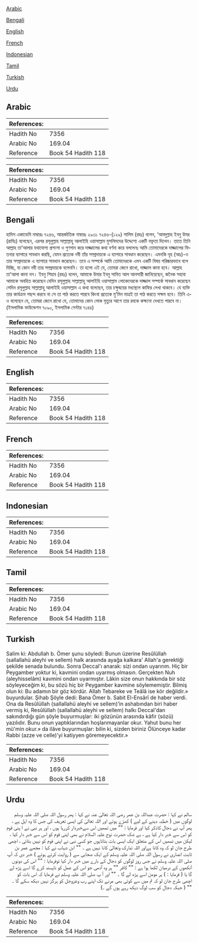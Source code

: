 [Arabic](#arabic)

[Bengali](#bengali)

[English](#english)

[French](#french)

[Indonesian](#indonesian)

[Tamil](#tamil)

[Turkish](#turkish)

[Urdu](#urdu)

## Arabic


<div dir="rtl" lang="ar" style={{fontSize:'larger',backgroundColor:'#f8f9fa',padding:20}}>

</div>
<div style={{backgroundColor:'#f8f9fa',padding:20, marginBottom: 10}}><table> <thead> <tr> <th>References:</th> <th></th> </tr> </thead> <tbody><tr><td>Hadith No</td><td>7356</td></tr><tr><td>Arabic No</td><td>169.04</td></tr><tr><td>Reference</td><td>Book 54 Hadith 118</td></tr></tbody></table></div>


<div dir="rtl" lang="ar" style={{fontSize:'larger',backgroundColor:'#f8f9fa',padding:20}}>

</div>
<div style={{backgroundColor:'#f8f9fa',padding:20, marginBottom: 10}}><table> <thead> <tr> <th>References:</th> <th></th> </tr> </thead> <tbody><tr><td>Hadith No</td><td>7356</td></tr><tr><td>Arabic No</td><td>169.04</td></tr><tr><td>Reference</td><td>Book 54 Hadith 118</td></tr></tbody></table></div>

## Bengali


<div dir="ltr" lang="bn" style={{fontSize:'larger',backgroundColor:'#f8f9fa',padding:20}}>
হাদিস একাডেমি নাম্বারঃ ৭২৪৬, আন্তর্জাতিক নাম্বারঃ ২৯৩১ ৭২৪৬-(১২৯) সালিম (রহঃ) বলেন, ‘আবদুল্লাহ ইবনু উমর (রাযিঃ) বলেছেন, এরপর রসূলুল্লাহ সাল্লাল্লাহু আলাইহি ওয়াসাল্লাম মুসলিমদের উদ্দেশ্যে একটি বক্তৃতা দিলেন। তাতে তিনি আল্লাহ তা’আলার যথাযোগ্য প্রশংসা ও গুণগান করে দাজ্জালের কথা বর্ণনা করে বললেনঃ আমি তোমাদেরকে দাজ্জালের ফিতনার ব্যাপারে সাবধান করছি, যেমন প্রত্যেক নবী তাঁর সম্প্রদায়কে এ ব্যাপারে সাবধান করেছেন। এমনকি নূহ (আঃ)-ও তার সম্প্রদায়কে এ ব্যাপারে সাবধান করেছেন। তবে এ সম্পর্কে আমি তোমাদেরকে এমন একটি বিষয় পরিষ্কারভাবে বলে দিচ্ছি, যা কোন নবী তার সম্প্রদায়কে বলেননি। তা হলো এই যে, তোমরা জেনে রাখো, দাজ্জাল কানা হবে। আল্লাহ তা’আলা কানা নন। ইবনু শিহাব (রহঃ) বলেন, আমাকে উমার ইবনু সাবিত আল আনসারী জানিয়েছেন, জনৈক সহাবা আমাকে অবহিত করেছেন যেদিন রসূলুল্লাহ সাল্লাল্লাহু আলাইহি ওয়াসাল্লাম লোকেদেরকে দাজ্জাল সম্পর্কে সাবধান করেছেন সেদিন রসূলুল্লাহ সাল্লাল্লাহু আলাইহি ওয়াসাল্লাম এ কথা বলেছেন, তার চক্ষুদ্বয়ের মধ্যস্থলে কাফির লেখা থাকবে। যে ব্যক্তি তার কার্যক্রম পছন্দ করবে না সে তা পাঠ করতে পারবে কিংবা প্রত্যেক মু’মিন মাত্রই তা পাঠ করতে সক্ষম হবে। তিনি এ-ও বলেছেন যে, তোমরা জেনে রাখো যে, তোমাদের কোন লোক মৃত্যুর আগে তার রবকে কক্ষনো দেখতে পারবে না। (ইসলামিক ফাউন্ডেশন ৭০৯০, ইসলামিক সেন্টার ৭১৪৪)
</div>
<div style={{backgroundColor:'#f8f9fa',padding:20, marginBottom: 10}}><table> <thead> <tr> <th>References:</th> <th></th> </tr> </thead> <tbody><tr><td>Hadith No</td><td>7356</td></tr><tr><td>Arabic No</td><td>169.04</td></tr><tr><td>Reference</td><td>Book 54 Hadith 118</td></tr></tbody></table></div>

## English


<div dir="ltr" lang="en" style={{fontSize:'larger',backgroundColor:'#f8f9fa',padding:20}}>

</div>
<div style={{backgroundColor:'#f8f9fa',padding:20, marginBottom: 10}}><table> <thead> <tr> <th>References:</th> <th></th> </tr> </thead> <tbody><tr><td>Hadith No</td><td>7356</td></tr><tr><td>Arabic No</td><td>169.04</td></tr><tr><td>Reference</td><td>Book 54 Hadith 118</td></tr></tbody></table></div>

## French


<div dir="ltr" lang="fr" style={{fontSize:'larger',backgroundColor:'#f8f9fa',padding:20}}>

</div>
<div style={{backgroundColor:'#f8f9fa',padding:20, marginBottom: 10}}><table> <thead> <tr> <th>References:</th> <th></th> </tr> </thead> <tbody><tr><td>Hadith No</td><td>7356</td></tr><tr><td>Arabic No</td><td>169.04</td></tr><tr><td>Reference</td><td>Book 54 Hadith 118</td></tr></tbody></table></div>

## Indonesian


<div dir="ltr" lang="id" style={{fontSize:'larger',backgroundColor:'#f8f9fa',padding:20}}>

</div>
<div style={{backgroundColor:'#f8f9fa',padding:20, marginBottom: 10}}><table> <thead> <tr> <th>References:</th> <th></th> </tr> </thead> <tbody><tr><td>Hadith No</td><td>7356</td></tr><tr><td>Arabic No</td><td>169.04</td></tr><tr><td>Reference</td><td>Book 54 Hadith 118</td></tr></tbody></table></div>

## Tamil


<div dir="ltr" lang="ta" style={{fontSize:'larger',backgroundColor:'#f8f9fa',padding:20}}>

</div>
<div style={{backgroundColor:'#f8f9fa',padding:20, marginBottom: 10}}><table> <thead> <tr> <th>References:</th> <th></th> </tr> </thead> <tbody><tr><td>Hadith No</td><td>7356</td></tr><tr><td>Arabic No</td><td>169.04</td></tr><tr><td>Reference</td><td>Book 54 Hadith 118</td></tr></tbody></table></div>

## Turkish


<div dir="ltr" lang="tr" style={{fontSize:'larger',backgroundColor:'#f8f9fa',padding:20}}>
Salim ki: Abdullah b. Ömer şunu söyledi: Bunun üzerine Resûlüllah (sallallahü aleyhi ve sellem) halk arasında ayağa kalkara' Allah'a gerektiği şekilde senada bulundu. Sonra Deccal'ı anarak: sizi ondan uyarırım. Hiç bir Peygamber yoktur ki, kavmini ondan uyarmış olmasın. Gerçekten Nuh (aleyhisselâm) kavmini ondan uyarmıştır. Lâkin size onun hakkında bir söz söyleyeceğim ki, bu sözü hiç bir Peygamber kavmine söylememiştir. Bilmiş olun ki: Bu adamın bir göz kördür. Allah Tebareke ve Teâlâ ise kör değildir.» buyurdular. Şihab Şöyle dedi: Bana Ömer b. Sabit El-Ensârî de haber verdi. Ona da Resûlüllah (sallallahü aleyhi ve sellem)’in ashabından biri haber vermiş ki, Resûlüllah (sallallahü aleyhi ve sellem) halkı Deccal'dan sakındırdığı gün şöyle buyurmuşlar: iki gözünün arasında kâfir (sözü) yazılıdır. Bunu onun yaptıklarından hoşlanmayanlar okur. Yahut bunu her mü'min okur.» da ilâve buyurmuşlar: bilin ki, sizden biriniz Ölünceye kadar Rabbi (azze ve celle)'yi katiyyen göremeyecektir.»
</div>
<div style={{backgroundColor:'#f8f9fa',padding:20, marginBottom: 10}}><table> <thead> <tr> <th>References:</th> <th></th> </tr> </thead> <tbody><tr><td>Hadith No</td><td>7356</td></tr><tr><td>Arabic No</td><td>169.04</td></tr><tr><td>Reference</td><td>Book 54 Hadith 118</td></tr></tbody></table></div>

## Urdu


<div dir="rtl" lang="ur" style={{fontSize:'larger',backgroundColor:'#f8f9fa',padding:20}}>
سالم نے کہا : حضرت عبداللہ بن عمر رضی اللہ تعالیٰ عنہ نے کہا : پھر رسول اللہ صلی اللہ علیہ وسلم لوگوں میں ( خطبہ دینے کے لیے ) کھڑے ہوئے اور اللہ تعالیٰ کی ایسی تعریف کی جس کا وہ اہل ہے ، پھر آپ نے دجال کاذکر کیا اور فرمایا : "" میں تمھیں اس سےخبردار کررہا ہوں ، اور ہر نبی نے ا پنی قوم کو اس سے خبر دار کیا ہے ، بے شک حضرت نوح علیہ السلام نے بھی اپنی قوم کو اس سے خبر دار کیا ، لیکن میں تمھیں اس کے متعلق ایک ایسی بات بتاتاہوں جو کسی نبی نے اپنی قوم کو نہیں بتائی ، اچھی طرح جان لو کہ وہ کانا ہےاور اللہ تبارک وتعالیٰ کانا نہیں ہے ۔ "" ابن شہاب نے کہا : مجھے عمر بن ثابت انصاری نے رسول اللہ صلی اللہ علیہ وسلم کے ایک صحابی سے ( روایت کرتے ہوئے ) خبر دی کہ آپ صلی اللہ علیہ وسلم نے جس روز لوگوں کو دجال کے بارے میں خبر دار کیا توفرمایا : "" اس کی دونوں آنکھوں کے درمیان لکھا ہوا ہے : "" کافر "" ہر وہ آدمی جو اس کے عمل کو ناپسند کرے گا اسے پڑھ لے گا یا ( فرمایا : ) ہر مومن اسے پڑھ لے گا ۔ "" اور آ پ صلی اللہ علیہ وسلم نے فرمایا کہ اس بات کو اچھی طرح جان لو کہ تم میں سے کوئی بھی مرنے تک اپنے رب وعزوجل کو ہرگز نہیں دیکھ سکے گا ۔ "" ( جبکہ دجال کو سب لوگ دیکھ رہے ہوں گے ۔)
</div>
<div style={{backgroundColor:'#f8f9fa',padding:20, marginBottom: 10}}><table> <thead> <tr> <th>References:</th> <th></th> </tr> </thead> <tbody><tr><td>Hadith No</td><td>7356</td></tr><tr><td>Arabic No</td><td>169.04</td></tr><tr><td>Reference</td><td>Book 54 Hadith 118</td></tr></tbody></table></div>